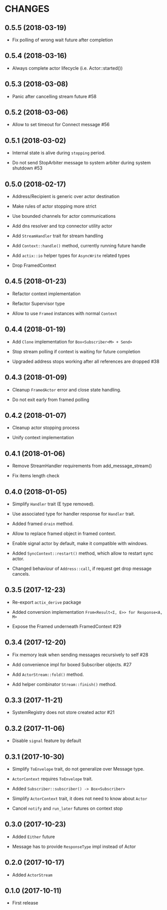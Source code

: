# CHANGES

## 0.5.5 (2018-03-19)

* Fix polling of wrong wait future after completion


## 0.5.4 (2018-03-16)

* Always complete actor lifecycle (i.e. Actor::started())


## 0.5.3 (2018-03-08)

* Panic after cancelling stream future #58


## 0.5.2 (2018-03-06)

* Allow to set timeout for Connect message #56


## 0.5.1 (2018-03-02)

* Internal state is alive during `stopping` period.

* Do not send StopArbiter message to system arbiter during system shutdown #53


## 0.5.0 (2018-02-17)

* Address/Recipient is generic over actor destination

* Make rules of actor stopping more strict

* Use bounded channels for actor communications

* Add dns resolver and tcp connector utility actor

* Add `StreamHandler` trait for stream handling

* Add `Context::handle()` method, currently running future handle

* Add `actix::io` helper types for `AsyncWrite` related types

* Drop FramedContext


## 0.4.5 (2018-01-23)

* Refactor context implementation

* Refactor Supervisor type

* Allow to use `Framed` instances with normal `Context`


## 0.4.4 (2018-01-19)

* Add `Clone` implementation for `Box<Subscriber<M> + Send>`

* Stop stream polling if context is waiting for future completion

* Upgraded address stops working after all references are dropped #38


## 0.4.3 (2018-01-09)

* Cleanup `FramedActor` error and close state handling.

* Do not exit early from framed polling


## 0.4.2 (2018-01-07)

* Cleanup actor stopping process

* Unify context implementation


## 0.4.1 (2018-01-06)

* Remove StreamHandler requirements from add_message_stream()

* Fix items length check


## 0.4.0 (2018-01-05)

* Simplify `Handler` trait (E type removed).

* Use associated type for handler response for `Handler` trait.

* Added framed `drain` method.

* Allow to replace framed object in framed context.

* Enable signal actor by default, make it compatible with windows.

* Added `SyncContext::restart()` method, which allow to restart sync actor.

* Changed behaviour of `Address::call`, if request get drop message cancels.


## 0.3.5 (2017-12-23)

* Re-export `actix_derive` package

* Added conversion implementation `From<Result<I, E>> for Response<A, M>`

* Expose the Framed underneath FramedContext #29


## 0.3.4 (2017-12-20)

* Fix memory leak when sending messages recursively to self #28

* Add convenience impl for boxed Subscriber objects. #27

* Add `ActorStream::fold()` method.

* Add helper combinator `Stream::finish()` method.


## 0.3.3 (2017-11-21)

* SystemRegistry does not store created actor #21


## 0.3.2 (2017-11-06)

* Disable `signal` feature by default


## 0.3.1 (2017-10-30)

* Simplify `ToEnvelope` trait, do not generalize over Message type.

* `ActorContext` requires `ToEnvelope` trait.

* Added `Subscriber::subscriber() -> Box<Subscriber>`

* Simplify `ActorContext` trait, it does not need to know about `Actor`

* Cancel `notify` and `run_later` futures on context stop


## 0.3.0 (2017-10-23)

* Added `Either` future

* Message has to provide `ResponseType` impl instead of Actor


## 0.2.0 (2017-10-17)

* Added `ActorStream`


## 0.1.0 (2017-10-11)

* First release
